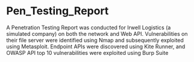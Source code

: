 # Pen_Testing_Report
A Penetration Testing Report was conducted for Irwell Logistics (a simulated company) on both the network and Web API. Vulnerabilities on their file server were identified using Nmap and subsequently exploited using Metasploit. Endpoint APIs were discovered using Kite Runner, and OWASP API top 10 vulnerabilities were exploited using Burp Suite
